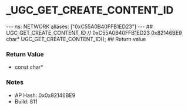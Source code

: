 # _UGC_GET_CREATE_CONTENT_ID

--- ns: NETWORK aliases: ["0xC55A0B40FFB1ED23"] --- ## UGC_GET_CREATE_CONTENT_ID  // 0xC55A0B40FFB1ED23 0x82146BE9 char* UGC_GET_CREATE_CONTENT_ID();  ## Return value

### Return Value
* const char*

### Notes
* AP Hash: 0x0x82146BE9
* Build: 811

